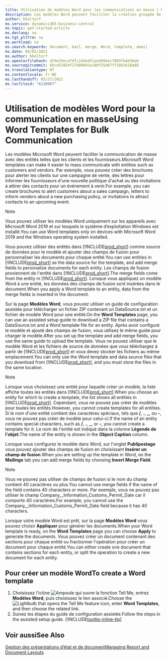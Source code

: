```yaml
---
title: Utilisation de modèles Word pour les communications en masse | Microsoft Docs
description: Les modèles Word peuvent faciliter la création groupée de documents personnalisés pour des entités spécifiques.
author: bholtorf
ms.service: dynamics365-business-central
ms.topic: get-started-article
ms.devlang: na
ms.tgt_pltfrm: na
ms.workload: na
ms.search.keywords: document, mail, merge, Word, template, email
ms.date: 04/01/2021
ms.author: bholtorf
ms.openlocfilehash: d29e29eca7dfc24ded51aed994ac7003fb4d30ab
ms.sourcegitcommit: 6bce51954f17b80491e180f25d67ff18b1618a88
ms.translationtype: HT
ms.contentlocale: fr-BE
ms.lasthandoff: 05/27/2021
ms.locfileid: "6110967"
---
```

# <a name="using-word-templates-for-bulk-communication"></a><span data-ttu-id="1073a-103">Utilisation de modèles Word pour la communication en masse</span><span class="sxs-lookup"><span data-stu-id="1073a-103">Using Word Templates for Bulk Communication</span></span>
<span data-ttu-id="1073a-104">Les modèles Microsoft Word peuvent faciliter la communication de masse avec des entités telles que les clients et les fournisseurs.</span><span class="sxs-lookup"><span data-stu-id="1073a-104">Microsoft Word templates can make it easier to mass communicate with entities such as customers and vendors.</span></span> <span data-ttu-id="1073a-105">Par exemple, vous pouvez créer des brochures pour alerter les clients sur une campagne de vente, des lettres pour informer les fournisseurs d'une nouvelle politique d'achat ou des invitations à attirer des contacts pour un événement à venir.</span><span class="sxs-lookup"><span data-stu-id="1073a-105">For example, you can create brochures to alert customers about a sales campaign, letters to inform vendors about a new purchasing policy, or invitations to attract contacts to an upcoming event.</span></span>

> [!NOTE]
> <span data-ttu-id="1073a-106">Vous pouvez utiliser les modèles Word uniquement sur les appareils avec Microsoft Word 2019 et sur lesquels le système d’exploitation Windows est installé.</span><span class="sxs-lookup"><span data-stu-id="1073a-106">You can use Word templates only on devices with Microsoft Word 2019 and the Windows operating system installed.</span></span>

<span data-ttu-id="1073a-107">Vous pouvez utiliser des entités dans [!INCLUDE[prod_short](includes/prod_short.md)] comme source de données pour le modèle et ajouter des champs de fusion pour personnaliser les documents pour chaque entité.</span><span class="sxs-lookup"><span data-stu-id="1073a-107">You can use entities in [!INCLUDE[prod_short](includes/prod_short.md)] as the data source for the template, and add merge fields to personalize documents for each entity.</span></span> <span data-ttu-id="1073a-108">Les champs de fusion proviennent de l'entité dans [!INCLUDE[prod_short](includes/prod_short.md)].</span><span class="sxs-lookup"><span data-stu-id="1073a-108">The merge fields come from the entity in [!INCLUDE[prod_short](includes/prod_short.md)].</span></span> <span data-ttu-id="1073a-109">Lorsque vous appliquez un modèle Word à une entité, les données des champs de fusion sont insérées dans le document.</span><span class="sxs-lookup"><span data-stu-id="1073a-109">When you apply a Word template to an entity, data from the merge fields is inserted in the document.</span></span>

<span data-ttu-id="1073a-110">Sur la page **Modèles Word**, vous pouvez utiliser un guide de configuration assistée pour télécharger un fichier ZIP contenant un DataSource.txt et un fichier de modèle Word pour une entité.</span><span class="sxs-lookup"><span data-stu-id="1073a-110">On the **Word Templates** page, you can use an assisted setup guide to download a ZIP file that contains a DataSource.txt and a Word template file for an entity.</span></span> <span data-ttu-id="1073a-111">Après avoir configuré le modèle et ajouté des champs de fusion, vous utilisez le même guide pour charger le modèle.</span><span class="sxs-lookup"><span data-stu-id="1073a-111">After you set up the template and add merge fields, you use the same guide to upload the template.</span></span> <span data-ttu-id="1073a-112">Vous ne pouvez utiliser que le modèle Word et les fichiers de source de données que vous téléchargez à partir de [!INCLUDE[prod_short](includes/prod_short.md)] et vous devez stocker les fichiers au même emplacement.</span><span class="sxs-lookup"><span data-stu-id="1073a-112">You can only use the Word template and data source files that you download from [!INCLUDE[prod_short](includes/prod_short.md)], and you must store the files in the same location.</span></span>

> [!NOTE]
> <span data-ttu-id="1073a-113">Lorsque vous choisissez une entité pour laquelle créer un modèle, la liste affiche toutes les entités dans [!INCLUDE[prod_short](includes/prod_short.md)].</span><span class="sxs-lookup"><span data-stu-id="1073a-113">When you choose an entity for which to create a template, the list shows all entities in [!INCLUDE[prod_short](includes/prod_short.md)].</span></span> <span data-ttu-id="1073a-114">Cependant, vous ne pouvez pas créer de modèles pour toutes les entités.</span><span class="sxs-lookup"><span data-stu-id="1073a-114">However, you cannot create templates for all entities.</span></span> <span data-ttu-id="1073a-115">Si le nom d'une entité contient des caractères spéciaux, tels que **/**, **.**, **_**, ou **-**, vous ne pouvez pas créer de modèle pour celui-ci.</span><span class="sxs-lookup"><span data-stu-id="1073a-115">If the name of an entity contains special characters, such as **/**, **.**, **_**, or **-**, you cannot create a template for it.</span></span> <span data-ttu-id="1073a-116">Le nom de l'entité est indiqué dans la colonne **Légende de l'objet**.</span><span class="sxs-lookup"><span data-stu-id="1073a-116">The name of the entity is shown in the **Object Caption** column.</span></span>

<span data-ttu-id="1073a-117">Lorsque vous configurez le modèle dans Word, sur l'onglet **Publipostage** vous pouvez ajouter des champs de fusion en choisissant **Insérer un champ de fusion**.</span><span class="sxs-lookup"><span data-stu-id="1073a-117">When you are setting up the template in Word, on the **Mailings** tab you can add merge fields by choosing **Insert Merge Field**.</span></span>

> [!NOTE]
> <span data-ttu-id="1073a-118">Vous ne pouvez pas utiliser de champs de fusion si le nom du champ contient 40 caractères ou plus.</span><span class="sxs-lookup"><span data-stu-id="1073a-118">You cannot use merge fields if the name of the field contains 40 characters or more.</span></span> <span data-ttu-id="1073a-119">Par exemple, vous ne pouvez pas utiliser le champ Company__Information_Customs_Permit_Date car il comporte 40 caractères.</span><span class="sxs-lookup"><span data-stu-id="1073a-119">For example, you cannot use the Company__Information_Customs_Permit_Date field because it has 40 characters.</span></span> 

<span data-ttu-id="1073a-120">Lorsque votre modèle Word est prêt, sur la page **Modèles Word** vous pouvez choisir **Appliquer** pour générer les documents.</span><span class="sxs-lookup"><span data-stu-id="1073a-120">When your Word template is ready, on the **Word Templates** page you can choose **Apply** to generate the documents.</span></span> <span data-ttu-id="1073a-121">Vous pouvez créer un document contenant des sections pour chaque entité ou fractionner l'opération pour créer un document pour chaque entité.</span><span class="sxs-lookup"><span data-stu-id="1073a-121">You can either create one document that contains sections for each entity, or split the operation to create a new document for each entity.</span></span>

## <a name="to-create-a-word-template"></a><span data-ttu-id="1073a-122">Pour créer un modèle Word</span><span class="sxs-lookup"><span data-stu-id="1073a-122">To create a Word template</span></span>
1. <span data-ttu-id="1073a-123">Choisissez l'icône ![Ampoule qui ouvre la fonction Tell Me](media/ui-search/search_small.png "Dites-moi ce que vous voulez faire"), entrez **Modèles Word**, puis choisissez le lien associé.</span><span class="sxs-lookup"><span data-stu-id="1073a-123">Choose the ![Lightbulb that opens the Tell Me feature](media/ui-search/search_small.png "Tell me what you want to do") icon, enter **Word Templates**, and then choose the related link.</span></span>
2. <span data-ttu-id="1073a-124">Suivez les étapes du guide de configuration assistée.</span><span class="sxs-lookup"><span data-stu-id="1073a-124">Follow the steps in the assisted setup guide.</span></span> [!INCLUDE[tooltip-inline-tip](includes/tooltip-inline-tip_md.md)]

## <a name="see-also"></a><span data-ttu-id="1073a-125">Voir aussi</span><span class="sxs-lookup"><span data-stu-id="1073a-125">See Also</span></span>
[<span data-ttu-id="1073a-126">Gestion des présentations d’état et de document</span><span class="sxs-lookup"><span data-stu-id="1073a-126">Managing Report and Document Layouts</span></span>](ui-manage-report-layouts.md)  
